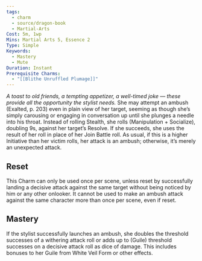 ```yaml
---
tags:
  - charm
  - source/dragon-book
  - Martial-Arts
Cost: 5m, 1wp
Mins: Martial Arts 5, Essence 2
Type: Simple
Keywords:
  - Mastery
  - Mute
Duration: Instant
Prerequisite Charms:
  - "[[Blithe Unruffled Plumage]]"
---
```

*A toast to old friends, a tempting appetizer, a well-timed joke — these provide all the opportunity the stylist needs.*
She may attempt an ambush (Exalted, p. 203) even in plain view of her target, seeming as though she’s simply carousing or engaging in conversation up until she plunges a needle into his throat. Instead of rolling Stealth, she rolls (Manipulation + Socialize), doubling 9s, against her target’s Resolve. If she succeeds, she uses the result of her roll in place of her Join Battle roll. As usual, if this is a higher Initiative than her victim rolls, her attack is an ambush; otherwise, it’s merely an unexpected attack.
## Reset
This Charm can only be used once per scene, unless reset by successfully landing a decisive attack against the same target without being noticed by him or any other onlooker. It cannot be used to make an ambush attack against the same character more than once per scene, even if reset. 
## Mastery
If the stylist successfully launches an ambush, she doubles the threshold successes of a withering attack roll or adds up to (Guile) threshold successes on a decisive attack roll as dice of damage. This includes bonuses to her Guile from White Veil Form or other effects.